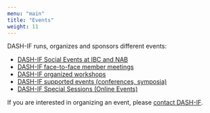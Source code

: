 ```yaml
---
menu: "main"
title: "Events"
weight: 11
---
```


DASH-IF runs, organizes and sponsors different events:
* [DASH-IF Social Events at IBC and NAB](https://dashif.org/events/social-events)
* [DASH-IF face-to-face member meetings](https://dashif.org/events/face-to-face)
* [DASH-IF organized workshops](https://dashif.org/events/workshops)
* [DASH-IF supported events (conferences, symposia)](https://dashif.org/events/conferences)
* [DASH-IF Special Sessions (Online Events)](https://dashif.org/events/special-sessions)

If you are interested in organizing an event, please [contact DASH-IF](https://dashif.org/contact).
